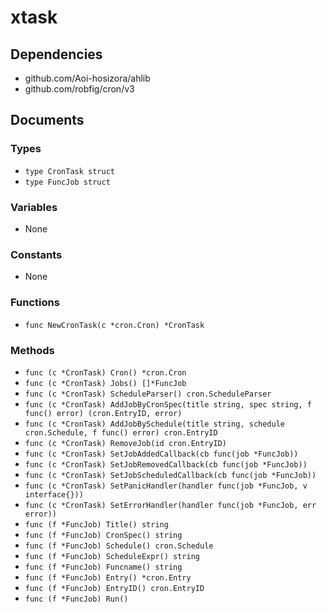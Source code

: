 # xtask

## Dependencies

+ github.com/Aoi-hosizora/ahlib
+ github.com/robfig/cron/v3

## Documents

### Types

+ `type CronTask struct`
+ `type FuncJob struct`

### Variables

+ None

### Constants

+ None

### Functions

+ `func NewCronTask(c *cron.Cron) *CronTask`

### Methods

+ `func (c *CronTask) Cron() *cron.Cron`
+ `func (c *CronTask) Jobs() []*FuncJob`
+ `func (c *CronTask) ScheduleParser() cron.ScheduleParser`
+ `func (c *CronTask) AddJobByCronSpec(title string, spec string, f func() error) (cron.EntryID, error)`
+ `func (c *CronTask) AddJobBySchedule(title string, schedule cron.Schedule, f func() error) cron.EntryID`
+ `func (c *CronTask) RemoveJob(id cron.EntryID)`
+ `func (c *CronTask) SetJobAddedCallback(cb func(job *FuncJob))`
+ `func (c *CronTask) SetJobRemovedCallback(cb func(job *FuncJob))`
+ `func (c *CronTask) SetJobScheduledCallback(cb func(job *FuncJob))`
+ `func (c *CronTask) SetPanicHandler(handler func(job *FuncJob, v interface{}))`
+ `func (c *CronTask) SetErrorHandler(handler func(job *FuncJob, err error))`
+ `func (f *FuncJob) Title() string`
+ `func (f *FuncJob) CronSpec() string`
+ `func (f *FuncJob) Schedule() cron.Schedule`
+ `func (f *FuncJob) ScheduleExpr() string`
+ `func (f *FuncJob) Funcname() string`
+ `func (f *FuncJob) Entry() *cron.Entry`
+ `func (f *FuncJob) EntryID() cron.EntryID`
+ `func (f *FuncJob) Run()`
